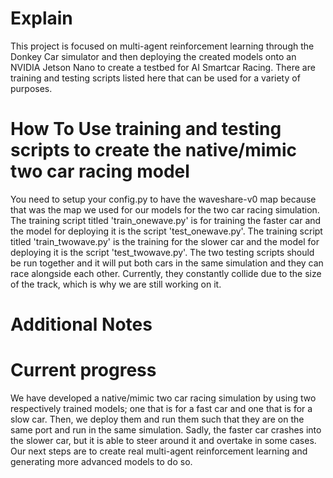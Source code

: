 Explain
==================
This project is focused on multi-agent reinforcement learning through the Donkey Car simulator and then deploying the created models onto an NVIDIA Jetson Nano to create a testbed for AI Smartcar Racing. There are training and testing scripts listed here that can be used for a variety of purposes.


How To Use training and testing scripts to create the native/mimic two car racing model
===================
You need to setup your config.py to have the waveshare-v0 map because that was the map we used for our models for the two car racing simulation. The training script titled 'train_onewave.py' is for training the faster car and the model for deploying it is the script 'test_onewave.py'. The training script titled 'train_twowave.py' is the training for the slower car and the model for deploying it is the script 'test_twowave.py'. The two testing scripts should be run together and it will put both cars in the same simulation and they can race alongside each other. Currently, they constantly collide due to the size of the track, which is why we are still working on it. 

Additional Notes
==================


Current progress
=================
We have developed a native/mimic two car racing simulation by using two respectively trained models; one that is for a fast car and one that is for a slow car. Then, we deploy them and run them such that they are on the same port and run in the same simulation. Sadly, the faster car crashes into the slower car, but it is able to steer around it and overtake in some cases. Our next steps are to create real multi-agent reinforcement learning and generating more advanced models to do so. 
